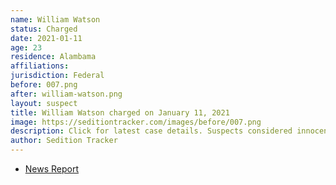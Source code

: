 ```yaml
---
name: William Watson
status: Charged
date: 2021-01-11
age: 23
residence: Alambama
affiliations:
jurisdiction: Federal
before: 007.png
after: william-watson.png
layout: suspect
title: William Watson charged on January 11, 2021
image: https://seditiontracker.com/images/before/007.png
description: Click for latest case details. Suspects considered innocent until proven guilty.
author: Sedition Tracker
---
```


- [News Report](https://www.wate.com/news/auburn-man-in-federal-custody-following-u-s-capitol-riot/)